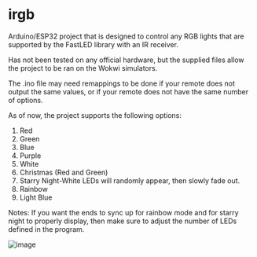 # irgb
Arduino/ESP32 project that is designed to control any RGB lights that are supported by the FastLED library with an IR receiver.

Has not been tested on any official hardware, but the supplied files allow the project to be ran on the Wokwi simulators.

The .ino file may need remappings to be done if your remote does not output the same values, or if your remote does not have the same number of options.

As of now, the project supports the following options:
  1. Red
  2. Green
  3. Blue
  4. Purple
  5. White
  6. Christmas (Red and Green)
  7. Starry Night-White LEDs will randomly appear, then slowly fade out.
  8. Rainbow
  9. Light Blue

Notes: If you want the ends to sync up for rainbow mode and for starry night to properly display, then make sure to adjust the number of LEDs defined in the program.

![image](https://github.com/user-attachments/assets/c980cae9-25d8-4bf6-838d-19c993758cbe)
